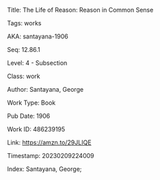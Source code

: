 Title:  The Life of Reason: Reason in Common Sense

Tags:   works

AKA:    santayana-1906

Seq:    12.86.1

Level:  4 - Subsection

Class:  work

Author: Santayana, George

Work Type: Book

Pub Date: 1906

Work ID: 486239195

Link:   https://amzn.to/29JLIQE

Timestamp: 20230209224009

Index:  Santayana, George; 
